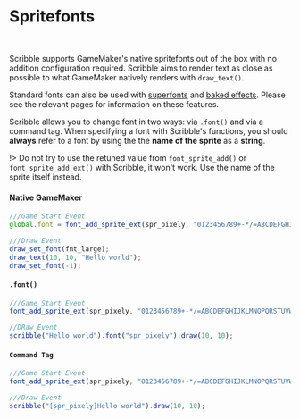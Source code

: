 # Spritefonts

&nbsp;

Scribble supports GameMaker's native spritefonts out of the box with no addition configuration required. Scribble aims to render text as close as possible to what GameMaker natively renders with `draw_text()`.

Standard fonts can also be used with [superfonts](font-superfont) and [baked effects](font-baking). Please see the relevant pages for information on these features.

Scribble allows you to change font in two ways: via `.font()` and via a command tag. When specifying a font with Scribble's functions, you should **always** refer to a font by using the the **name of the sprite** as a **string**.

!> Do not try to use the retuned value from `font_sprite_add()` or `font_sprite_add_ext()` with Scribble, it won't work. Use the name of the sprite itself instead.

<!-- tabs:start -->

#### **Native GameMaker**

```js
///Game Start Event
global.font = font_add_sprite_ext(spr_pixely, "0123456789+-*/=ABCDEFGHIJKLMNOPQRSTUVWXYZ", true, 2);

///Draw Event
draw_set_font(fnt_large);
draw_text(10, 10, "Hello world");
draw_set_font(-1);
```

#### **`.font()`**

```js
///Game Start Event
font_add_sprite_ext(spr_pixely, "0123456789+-*/=ABCDEFGHIJKLMNOPQRSTUVWXYZ", true, 2);

//DRaw Event
scribble("Hello world").font("spr_pixely").draw(10, 10);
```

#### **`Command Tag`**

```js
///Game Start Event
font_add_sprite_ext(spr_pixely, "0123456789+-*/=ABCDEFGHIJKLMNOPQRSTUVWXYZ", true, 2);

///Draw Event
scribble("[spr_pixely]Hello world").draw(10, 10);
```

<!-- tabs:end -->